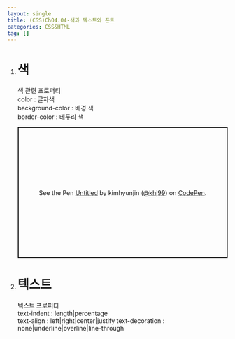 ```yaml
---
layout: single
title: (CSS)Ch04.04-색과 텍스트와 폰트
categories: CSS&HTML
tag: []
---   
```


1. # 색
   색 관련 프로퍼티   
   color : 글자색   
   background-color : 배경 색   
   border-color : 테두리 색   

   <p class="codepen" data-height="300" data-default-tab="html,result" data-slug-hash="zYXZavb" data-user="khj99" style="height: 300px; box-sizing: border-box; display: flex; align-items: center; justify-content: center; border: 2px solid; margin: 1em 0; padding: 1em;">
   <span>See the Pen <a href="https://codepen.io/khj99/pen/zYXZavb">
   Untitled</a> by kimhyunjin (<a href="https://codepen.io/khj99">@khj99</a>)
   on <a href="https://codepen.io">CodePen</a>.</span>
   </p>
   <script async src="https://cpwebassets.codepen.io/assets/embed/ei.js"></script>

1. # 텍스트
   텍스트 프로퍼티   
   text-indent : length|percentage   
   text-align : left|right|center|justify
   text-decoration : none|underline|overline|line-through

   

